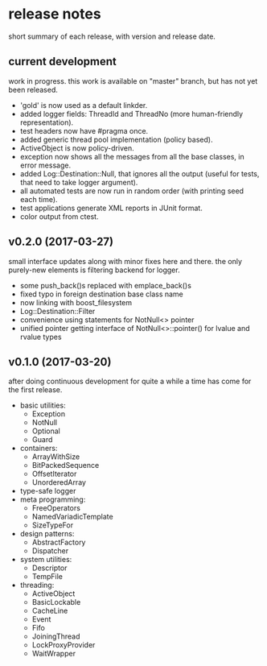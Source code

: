 # release notes

short summary of each release, with version and release date.

## current development
work in progress.
this work is available on "master" branch, but has not yet been released.

  * 'gold' is now used as a default linkder.
  * added logger fields: ThreadId and ThreadNo (more human-friendly representation).
  * test headers now have #pragma once.
  * added generic thread pool implementation (policy based).
  * ActiveObject is now policy-driven.
  * exception now shows all the messages from all the base classes, in error message.
  * added Log::Destination::Null, that ignores all the output (useful for tests, that need to take logger argument).
  * all automated tests are now run in random order (with printing seed each time).
  * test applications generate XML reports in JUnit format.
  * color output from ctest.

## v0.2.0 (2017-03-27)
small interface updates along with minor fixes here and there.
the only purely-new elements is filtering backend for logger.

 * some push\_back()s replaced with emplace\_back()s
 * fixed typo in foreign destination base class name
 * now linking with boost\_filesystem
 * Log::Destination::Filter
 * convenience using statements for NotNull<> pointer
 * unified pointer getting interface of NotNull<>::pointer() for lvalue and rvalue types

## v0.1.0 (2017-03-20)
after doing continuous development for quite a while a time has come for the first release.

 * basic utilities:
   * Exception
   * NotNull
   * Optional
   * Guard
 * containers:
   * ArrayWithSize
   * BitPackedSequence
   * OffsetIterator
   * UnorderedArray
 * type-safe logger
 * meta programming:
   * FreeOperators
   * NamedVariadicTemplate
   * SizeTypeFor
 * design patterns:
   * AbstractFactory
   * Dispatcher
 * system utilities:
   * Descriptor
   * TempFile
 * threading:
   * ActiveObject
   * BasicLockable
   * CacheLine
   * Event
   * Fifo
   * JoiningThread
   * LockProxyProvider
   * WaitWrapper

